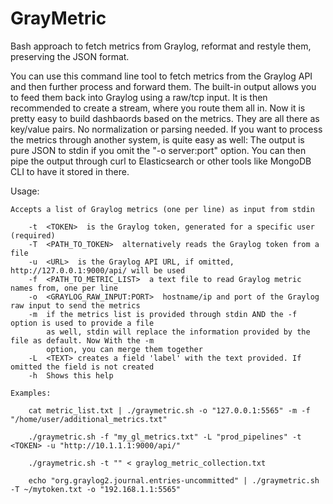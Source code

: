 # GrayMetric
Bash approach to fetch metrics from Graylog, reformat and restyle them, preserving the JSON format. 

You can use this command line tool to fetch metrics from the Graylog API and then further process and forward them.
The built-in output allows you to feed them back into Graylog using a raw/tcp input. It is then recommended to create
a stream, where you route them all in. Now it is pretty easy to build dashbaords based on the metrics. They are all
there as key/value pairs. No normalization or parsing needed. If you want to process the metrics through another system,
is quite easy as well: The output is pure JSON to stdin if you omit the "-o server:port" option. You can then pipe the
output through curl to Elasticsearch or other tools like MongoDB CLI to have it stored in there.


      
  Usage:

	Accepts a list of Graylog metrics (one per line) as input from stdin

        -t  <TOKEN>  is the Graylog token, generated for a specific user (required)
        -T  <PATH_TO_TOKEN>  alternatively reads the Graylog token from a file
        -u  <URL>  is the Graylog API URL, if omitted, http://127.0.0.1:9000/api/ will be used
        -f  <PATH_TO_METRIC_LIST>  a text file to read Graylog metric names from, one per line
        -o  <GRAYLOG_RAW_INPUT:PORT>  hostname/ip and port of the Graylog raw input to send the metrics
        -m  if the metrics list is provided through stdin AND the -f option is used to provide a file
            as well, stdin will replace the information provided by the file as default. Now With the -m
            option, you can merge them together
        -L  <TEXT> creates a field 'label' with the text provided. If omitted the field is not created
        -h  Shows this help

	Examples:
	
        cat metric_list.txt | ./graymetric.sh -o "127.0.0.1:5565" -m -f "/home/user/additional_metrics.txt"

        ./graymetric.sh -f "my_gl_metrics.txt" -L "prod_pipelines" -t <TOKEN> -u "http://10.1.1.1:9000/api/"
	
        ./graymetric.sh -t "" < graylog_metric_collection.txt

        echo "org.graylog2.journal.entries-uncommitted" | ./graymetric.sh -T ~/mytoken.txt -o "192.168.1.1:5565"
